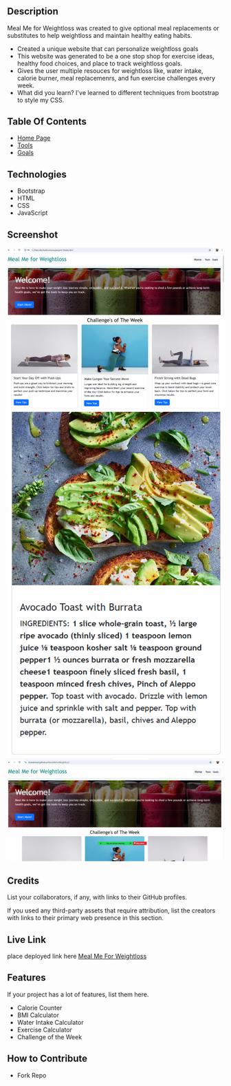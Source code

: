 # <Meal Me for Weightloss>

## Description
Meal Me for Weightloss was created to give optional meal replacements or substitutes to help weightloss and maintain healthy eating habits.

- Created a unique website that can personalize weightloss goals
- This website was generated to be a one stop shop for exercise ideas, healthy food choices, and place to track weightloss goals.
- Gives the user multiple resouces for weightloss like, water intake, calorie burner, meal replacemenrs, and fun exercise challenges every week.
- What did you learn? I've learned to different techniques from bootstrap to style my CSS.


## Table Of Contents

- [Home Page](#installation)
- [Tools](#usage)
- [Goals](#usage)

## Technologies
- Bootstrap
- HTML 
- CSS
- JavaScript

## Screenshot 
 ![alt text](assets/images/screenshot1.png)
![alt text](assets/images/screenshot2.png)
![alt text](assets/images/screenshot3.png)
![alt text](./assets/images/DeployedLink.png)

## Credits

List your collaborators, if any, with links to their GitHub profiles.

If you used any third-party assets that require attribution, list the creators with links to their primary web presence in this section.


## Live Link
 place deployed link here
 [Meal Me For Weightloss](https://ikranahmed.github.io/MealsMeForWeightloss/)

## Features

If your project has a lot of features, list them here.
 - Calorie Counter
 - BMI Calculator
 - Water Intake Calculator
 - Exercise Calculator
 - Challenge of the Week


## How to Contribute
- Fork Repo
